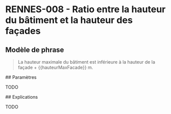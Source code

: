 # RENNES-008 - Ratio entre la hauteur du bâtiment et la hauteur des façades

## Modèle de phrase

> La hauteur maximale du bâtiment est inférieure à la hauteur de la façade + {{hauteurMaxFacade}} m. 

## Paramètres 

TODO

## Explications

TODO




